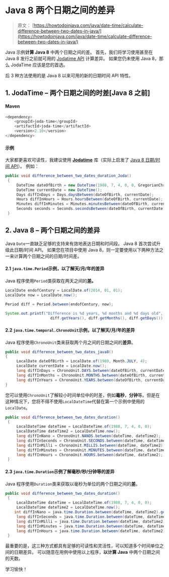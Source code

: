 # Java 8 两个日期之间的差异

> 原文： [https://howtodoinjava.com/java/date-time/calculate-difference-between-two-dates-in-java/](https://howtodoinjava.com/java/date-time/calculate-difference-between-two-dates-in-java/)

Java 示例**计算 Java 8** 中两个日期之间的差。 首先，我们将学习使用甚至在 Java 8 发行之前就可用的 [Jodatime API](http://www.joda.org/joda-time/) 计算差异。 如果您仍未使用 Java 8，那么 JodaTime 应该是您的首选。

后 3 种方法使用的是 Java 8 以来可用的新的日期时间 API 特性。

## 1\. JodaTime – 两个日期之间的时差[Java 8 之前]

#### Maven

```java
<dependency>
    <groupId>joda-time</groupId>
    <artifactId>joda-time</artifactId>
    <version>2.10</version>
</dependency>

```

#### 示例

大家都更喜欢可读性，我建议使用 [**Jodatime**](http://www.joda.org/joda-time/) 库（实际上启发了 [Java 8 日期/时间 API](https://howtodoinjava.com/java8/date-and-time-api-changes-in-java-8-lambda/)）。 例如：

```java
public void difference_between_two_dates_duration_Joda()
 {
     DateTime dateOfBirth = new DateTime(1988, 7, 4, 0, 0, GregorianChronology.getInstance());
     DateTime currentDate = new DateTime();
     Days diffInDays = Days.daysBetween(dateOfBirth, currentDate);
     Hours diffInHours = Hours.hoursBetween(dateOfBirth, currentDate);
     Minutes diffInMinutes = Minutes.minutesBetween(dateOfBirth, currentDate);
     Seconds seconds = Seconds.secondsBetween(dateOfBirth, currentDate);
 }
```

## 2\. Java 8 – 两个日期之间的差异

Java `Date`一直缺乏足够的支持来有效地表达日期和时间段。 Java 8 首次尝试升级此日期/时间 API。 如果您在项目中使用 Java 8，则一定要使用以下两种方法之一来计算两个日期之间的日期/时间差。

#### 2.1 `java.time.Period`示例，以了解天/月/年的差异

Java 程序使用`Period`类获取在两天之间的**差。**

```java
LocalDate endofCentury = LocalDate.of(2014, 01, 01);
LocalDate now = LocalDate.now();

Period diff = Period.between(endofCentury, now);

System.out.printf("Difference is %d years, %d months and %d days old", 
					diff.getYears(), diff.getMonths(), diff.getDays());

```

#### 2.2 `java.time.temporal.ChronoUnit`示例，以了解天/月/年的差异

Java 程序使用`ChronoUnit`类来获取两个月之间的日期之间的**差异**。

```java
public void difference_between_two_dates_java8()
{
     LocalDate dateOfBirth = LocalDate.of(1980, Month.JULY, 4);
     LocalDate currentDate = LocalDate.now();
     long diffInDays = ChronoUnit.DAYS.between(dateOfBirth, currentDate);
     long diffInMonths = ChronoUnit.MONTHS.between(dateOfBirth, currentDate);
     long diffInYears = ChronoUnit.YEARS.between(dateOfBirth, currentDate);
}
```

您可以使用`ChronoUnit`了解较小时间单位中的时差，例如**毫秒**，**分钟**等。但是在这种情况下，您将不得不使用`LocalDateTime`代替在第一个示例中使用的`LocalDate`。

```java
public void difference_between_two_dates_duration()
 {
     LocalDateTime dateTime = LocalDateTime.of(1988, 7, 4, 0, 0);
     LocalDateTime dateTime2 = LocalDateTime.now();
     long diffInNano = ChronoUnit.NANOS.between(dateTime, dateTime2);
     long diffInSeconds = ChronoUnit.SECONDS.between(dateTime, dateTime2);
     long diffInMilli = ChronoUnit.MILLIS.between(dateTime, dateTime2);
     long diffInMinutes = ChronoUnit.MINUTES.between(dateTime, dateTime2);
     long diffInHours = ChronoUnit.HOURS.between(dateTime, dateTime2);
 }
```

#### 2.3 `java.time.Duration`示例了解毫秒/秒/分钟等的差异

Java 程序使用`Duration`类来获取以毫秒为单位的两个日期之间的**差**。

```java
public void difference_between_two_dates_duration()
 {
     LocalDateTime dateTime = LocalDateTime.of(1988, 7, 4, 0, 0);
     LocalDateTime dateTime2 = LocalDateTime.now();
    int diffInNano = java.time.Duration.between(dateTime, dateTime2).getNano();
     long diffInSeconds = java.time.Duration.between(dateTime, dateTime2).getSeconds();
     long diffInMilli = java.time.Duration.between(dateTime, dateTime2).toMillis();
     long diffInMinutes = java.time.Duration.between(dateTime, dateTime2).toMinutes();
     long diffInHours = java.time.Duration.between(dateTime, dateTime2).toHours();
 }
```

最重要的是，这三种方式都具有足够的可读性和灵活性，可以知道多个时间单位之间的日期差异。 可以随意在用例中使用以上程序，**以计算 Java** 中两个日期之间的天数。

学习愉快！